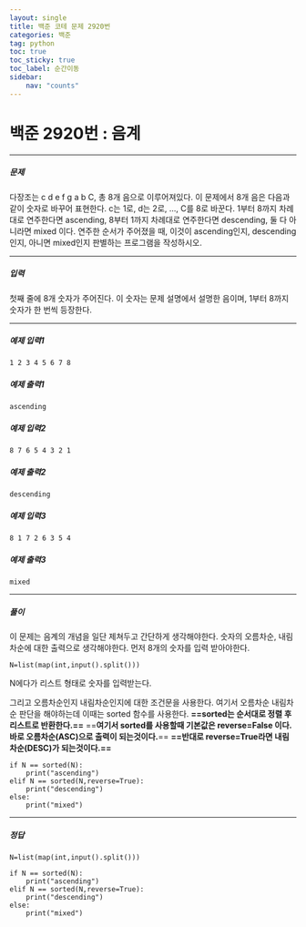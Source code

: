 ```yaml
---
layout: single
title: 백준 코테 문제 2920번 
categories: 백준
tag: python
toc: true
toc_sticky: true
toc_label: 순간이동
sidebar:
    nav: "counts"
---
```

# 백준 2920번 : 음계

- - -
##### 문제
다장조는 c d e f g a b C, 총 8개 음으로 이루어져있다. 이 문제에서 8개 음은 다음과 같이 숫자로 바꾸어 표현한다. c는 1로, d는 2로, ..., C를 8로 바꾼다.
1부터 8까지 차례대로 연주한다면 ascending, 8부터 1까지 차례대로 연주한다면 descending, 둘 다 아니라면 mixed 이다.
연주한 순서가 주어졌을 때, 이것이 ascending인지, descending인지, 아니면 mixed인지 판별하는 프로그램을 작성하시오.

- - -
##### 입력
첫째 줄에 8개 숫자가 주어진다. 이 숫자는 문제 설명에서 설명한 음이며, 1부터 8까지 숫자가 한 번씩 등장한다.

- - -
##### 예제 입력1
```
1 2 3 4 5 6 7 8
```
##### 예제 출력1
```
ascending
```

##### 예제 입력2
```
8 7 6 5 4 3 2 1
```
##### 예제 출력2
```
descending
```

##### 예제 입력3
```
8 1 7 2 6 3 5 4
```
##### 예제 출력3
```
mixed
```
- - -
##### 풀이

이 문제는 음계의 개념을 일단 제쳐두고 간단하게 생각해야한다. 숫자의 오름차순, 내림차순에 대한 출력으로 생각해야한다. 먼저 8개의 숫자를 입력 받아야한다.

```
N=list(map(int,input().split()))
```
N에다가 리스트 형태로 숫자를 입력받는다.

그리고 오름차순인지 내림차순인지에 대한 조건문을 사용한다.
여기서 오름차순 내림차순 판단을 해야하는데 이때는 sorted 함수를 사용한다.
**==sorted는 순서대로 정렬 후 리스트로 반환한다.==**
==**여기서 sorted를 사용할때 기본값은 reverse=False 이다. 바로 오름차순(ASC)으로 출력이 되는것이다.**==
**==반대로 reverse=True라면 내림차순(DESC)가 되는것이다.==**

```
if N == sorted(N):
    print("ascending")
elif N == sorted(N,reverse=True):
    print("descending")
else:
    print("mixed")
```

- - -
##### 정답
```
N=list(map(int,input().split()))

if N == sorted(N):
    print("ascending")
elif N == sorted(N,reverse=True):
    print("descending")
else:
    print("mixed")
```

